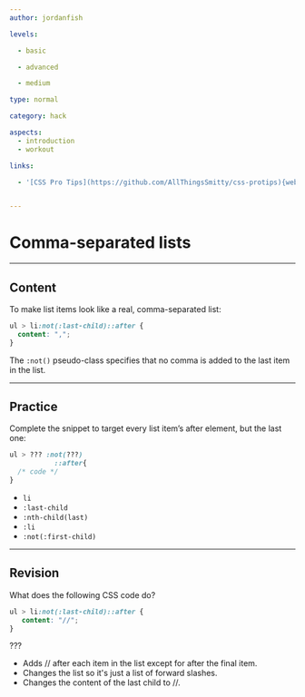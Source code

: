 ```yaml
---
author: jordanfish

levels:

  - basic

  - advanced

  - medium

type: normal

category: hack

aspects:
  - introduction
  - workout

links:

  - '[CSS Pro Tips](https://github.com/AllThingsSmitty/css-protips){website}'


---
```


# Comma-separated lists

---
## Content

To make list items look like a real, comma-separated list:
```css
ul > li:not(:last-child)::after {
  content: ",";
}
```
The `:not()` pseudo-class specifies that no comma is added to the last item in the list.

---
## Practice

Complete the snippet to target every list item’s after element, but the last one:
```css
ul > ??? :not(???)
           ::after{
  /* code */
}
```

* `li`
* `:last-child`
* `:nth-child(last)`
* `:li`
* `:not(:first-child)`

---
## Revision

What does the following CSS code do?
```css
ul > li:not(:last-child)::after {
   content: "//";
}
```
???

* Adds // after each item in the list except for after the final item.
* Changes the list so it's just a list of forward slashes.
* Changes the content of the last child to //.

